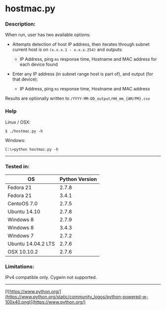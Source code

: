 # hostmac.py

### Description:

When run, user has two available options: 

* Attempts detection of host IP address, then iterates through subnet current host is on ```(x.x.x.1 - x.x.x.254)``` and outputs:
  *  IP Address, ping ```ms``` response time, Hostname and MAC address for each device found
 
* Enter any IP address (in subnet range host is part of), and output (for that device):
  * IP Address, ping ```ms``` response time, Hostname and MAC address
 

Results are optionally written to ```/YYYY-MM-DD_output/HH_mm_{AM/PM}.csv```

### Help
Linux / OSX:
```
$ ./hostmac.py -h
```

Windows:
```
C:\>python hostmac.py -h
```
___

### Tested in:

OS | Python Version
--- | ---
Fedora 21 | 2.7.8
Fedora 21 | 3.4.1
CentoOS 7.0 | 2.7.5
Ubuntu 14.10 | 2.7.8
Windows 8 | 2.7.9
Windows 8 | 3.4.3
Windows 7 | 2.7.2
Ubuntu 14.04.2 LTS | 2.7.6
OSX 10.10.2 | 2.7.6

### Limitations:

IPv4 compatible only. Cygwin not supported.  

___
[![https://www.python.org/](https://www.python.org/static/community_logos/python-powered-w-100x40.png)](https://www.python.org/)
